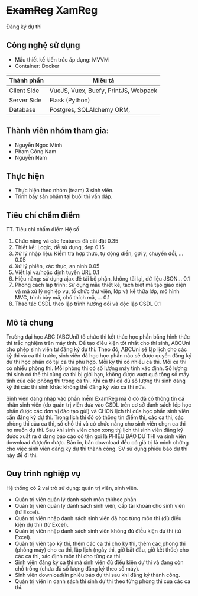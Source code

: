 # <del>ExamReg</del> XamReg
Đăng ký dự thi
## Công nghệ sử dụng
- Mẩu thiết kế kiến trúc áp dụng: MVVM
- Container: Docker

| Thành phần  | Miêu tả                                         |
| ----------- | ----------------------------------------------- |
| Client Side | VueJS, Vuex, Buefy, PrintJS, Webpack            |
| Server Side | Flask (Python)                                  |
| Database    | Postgres, SQLAlchemy ORM,                       |
## Thành viên nhóm tham gia:
- Nguyễn Ngọc Minh
- Phạm Công Nam
- Nguyễn Nam
## Thực hiện
- Thực hiện theo nhóm (team) 3 sinh viên.
- Trình bày sản phẩm tại buổi thi vấn đáp.
## Tiêu chí chấm điểm
TT. Tiêu chí chấm điểm Hệ số
1. Chức năng và các features đã cài đặt 0.35
2. Thiết kế: Logic, dễ sử dụng, đẹp 0.15
3. Xử lý nhập liệu: Kiểm tra hợp thức, tự động điền, gợi ý, chuyển đổi, ... 0.05
4. Xử lý phiên, xác thực, an ninh 0.05
5. Viết lại và/hoặc định tuyến URL 0.1
6. Hiệu năng: sử dụng ajax để tải bộ phận, không tải lại, dữ liệu JSON... 0.1
7. Phong cách lập trình: Sử dụng mẫu thiết kế, tách biệt mã tạo giao diện và mã xử lý nghiệp vụ, tổ chức thư viện, lớp và kế thừa lớp, mô hình MVC, trình bày mã, chú thích mã, ... 0.1
8. Thao tác CSDL theo lập trình hướng đối và độc lập CSDL 0.1

## Mô tả chung
Trường đại học ABC (ABCUni) tổ chức thi kết thúc học phần bằng hình thức thi trắc nghiệm trên máy tính. Để tạo điều kiện tốt nhất cho thí sinh, ABCUni cho phép sinh viên tự đăng ký dự thi. Theo đó, ABCUni sẽ lập lịch cho các kỳ thi và ca thi trước, sinh viên đã học học phần nào sẽ được quyền đăng ký dự thi học phần đó tại ca thi phù hợp. Mỗi kỳ thi có nhiều ca thi. Mỗi ca thi có nhiều phòng thi. Mỗi phòng thi có số lượng máy tính xác định. Số lượng thí sinh có thể thi cùng ca thi bị giới hạn, không được vượt quá tổng số máy tính của các phòng thi trong ca thi. Khi ca thi đã đủ số lượng thí sinh đăng ký thì các thí sinh khác không thể đăng ký vào ca thi nữa.

Sinh viên đăng nhập vào phần mềm ExamReg mà ở đó đã có thông tin cá nhân sinh viên (do quản trị viên đưa vào CSDL trên cơ sở danh sách lớp học phần được các đơn vị đào tạo gửi) và CHỌN lịch thi của học phần sinh viên cần đăng ký dự thi. Trong lịch thi đó có thông tin điểm thi, các ca thi, các phòng thi của ca thi, số chỗ thi và có chức năng cho sinh viên chọn ca thi họ muốn dự thi. Sau khi sinh viên chọn xong thì lịch thi sinh viên đăng ký được xuất ra ở dạng báo cáo có tên gọi là PHIẾU BÁO DỰ THI và sinh viên download được/in được. Bản in, bản download đều có giá trị là minh chứng cho việc sinh viên đăng ký dự thi thành công. SV sử dụng phiếu báo dự thi này để đi thi.

## Quy trình nghiệp vụ
Hệ thống có 2 vai trò sử dụng: quản trị viên, sinh viên.
- Quản trị viên quản lý danh sách môn thi/học phần
- Quản trị viên quản lý danh sách sinh viên, cấp tài khoản cho sinh viên (từ Excel).
- Quản trị viên nhập danh sách sinh viên đã học từng môn thi (đủ điều kiện dự thi) (từ Excel).
- Quản trị viên nhập danh sách sinh viên không đủ điều kiện dự thi (từ Excel).
- Quản trị viên tạo kỳ thi, thêm các ca thi cho kỳ thi, thêm các phòng thi (phòng máy) cho ca thi, lập lịch (ngày thi, giờ bắt đầu, giờ kết thúc) cho các ca thi, xác định môn thi cho từng ca thi.
- Sinh viên đăng ký ca thi mà sinh viên đủ điều kiện dự thi và đang còn chỗ trống (chưa đủ số lượng đăng ký theo số máy).
- Sinh viên download/in phiếu báo dự thi sau khi đăng ký thành công.
- Quản trị viên in danh sách thí sinh dự thi theo từng phòng thi của các ca thi.
